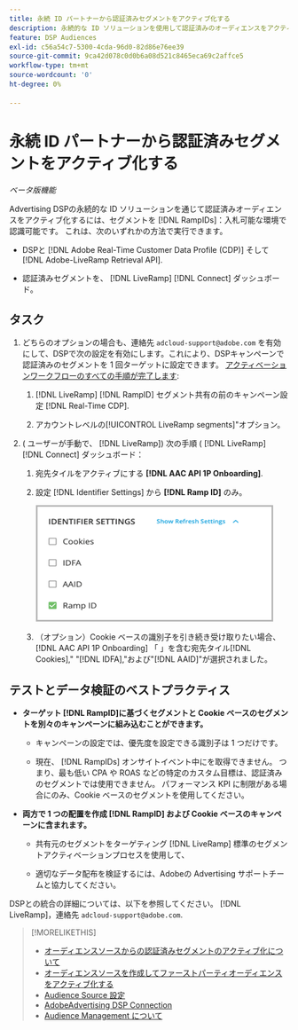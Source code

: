 ```yaml
---
title: 永続 ID パートナーから認証済みセグメントをアクティブ化する
description: 永続的な ID ソリューションを使用して認証済みのオーディエンスをアクティブ化する方法について説明します。
feature: DSP Audiences
exl-id: c56a54c7-5300-4cda-96d0-82d86e76ee39
source-git-commit: 9ca42d078c0d0b6a08d521c8465eca69c2affce5
workflow-type: tm+mt
source-wordcount: '0'
ht-degree: 0%

---
```


# 永続 ID パートナーから認証済みセグメントをアクティブ化する

*ベータ版機能*

Advertising DSPの永続的な ID ソリューションを通じて認証済みオーディエンスをアクティブ化するには、セグメントを [!DNL RampIDs]：入札可能な環境で認識可能です。 これは、次のいずれかの方法で実行できます。

* DSPと [!DNL Adobe Real-Time Customer Data Profile (CDP)] そして [!DNL Adobe-LiveRamp Retrieval API].

* 認証済みセグメントを、 [!DNL LiveRamp] [!DNL Connect] ダッシュボード。

## タスク

1. どちらのオプションの場合も、連絡先 `adcloud-support@adobe.com` を有効にして、DSPで次の設定を有効にします。これにより、DSPキャンペーンで認証済みのセグメントを 1 回ターゲットに設定できます。 [アクティベーションワークフローのすべての手順が完了します](source-about.md#workflow-sources):

   1. [!DNL LiveRamp] [!DNL RampID] セグメント共有の前のキャンペーン設定 [!DNL Real-Time CDP].

   1. アカウントレベルの[!UICONTROL LiveRamp segments]&quot;オプション。

1. ( ユーザーが手動で、 [!DNL LiveRamp]) 次の手順 ( [!DNL LiveRamp] [!DNL Connect] ダッシュボード：

   1. 宛先タイルをアクティブにする **[!DNL AAC API 1P Onboarding]**.

   1. 設定 [!DNL Identifier Settings] から **[!DNL Ramp ID]** のみ。

      ![識別子設定](/help/dsp/assets/liveramp-tile-settings.png)

   1. （オプション）Cookie ベースの識別子を引き続き受け取りたい場合、 [!DNL AAC API 1P Onboarding] 「 」を含む宛先タイル[!DNL Cookies],&quot; &quot;[!DNL IDFA],&quot;および&quot;[!DNL AAID]&quot;が選択されました。

## テストとデータ検証のベストプラクティス

* **ターゲット [!DNL RampID]に基づくセグメントと Cookie ベースのセグメントを別々のキャンペーンに組み込むことができます。**

   * キャンペーンの設定では、優先度を設定できる識別子は 1 つだけです。

   * 現在、 [!DNL RampIDs] オンサイトイベント中にを取得できません。 つまり、最も低い CPA や ROAS などの特定のカスタム目標は、認証済みのセグメントでは使用できません。 パフォーマンス KPI に制限がある場合にのみ、Cookie ベースのセグメントを使用してください。

* **両方で 1 つの配置を作成 [!DNL RampID] および Cookie ベースのキャンペーンに含まれます。**

   * 共有元のセグメントをターゲティング [!DNL LiveRamp] 標準のセグメントアクティベーションプロセスを使用して、

   * 適切なデータ配布を検証するには、Adobeの Advertising サポートチームと協力してください。

DSPとの統合の詳細については、以下を参照してください。 [!DNL LiveRamp]，連絡先 `adcloud-support@adobe.com`.

>[!MORELIKETHIS]
>
>* [オーディエンスソースからの認証済みセグメントのアクティブ化について](source-about.md)
>* [オーディエンスソースを作成してファーストパーティオーディエンスをアクティブ化する](source-create.md)
>* [Audience Source 設定](source-settings.md)
>* [AdobeAdvertising DSP Connection](https://experienceleague.adobe.com/docs/experience-platform/destinations/catalog/advertising/adobe-advertising-cloud-connection.html)
>* [Audience Management について](/help/dsp/audiences/audience-about.md)

